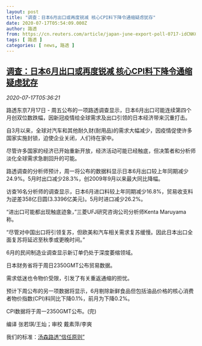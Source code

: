 ```yaml
---
layout: post
title: "调查：日本6月出口或再度锐减 核心CPI料下降令通缩疑虑犹存"
date: 2020-07-17T05:54:09.000Z
author: 路透
from: https://cn.reuters.com/article/japan-june-export-poll-0717-idCNKCS24I0JF
tags: [ 路透 ]
categories: [ news, 路透 ]
---
```

<!--1594965249000-->
[调查：日本6月出口或再度锐减 核心CPI料下降令通缩疑虑犹存](https://cn.reuters.com/article/japan-june-export-poll-0717-idCNKCS24I0JF)
------

<div>
<div><i>2020-07-17T05:36:21</i></div><div class="StandardArticleBody_body"><p>路透东京7月17日 - 周五公布的一项路透调查显示，日本6月出口可能连续第四个月创双位数跌幅，因新冠疫情给全球需求及出口引领的日本经济带来沉重打击。 </p><p>自3月以来，全球对汽车和其他耐久财(耐用品)的需求大幅减少，因疫情促使许多国家实施封锁，迫使企业关闭，人们待在家中。 </p><p>尽管许多国家的经济已开始重新开放，经济活动可能已经触底，但决策者和分析师淡化全球需求急剧回升的可能。 </p><p>路透调查的分析师预计，周一将公布的数据料显示日本6月出口较上年同期减少24.9%。5月时出口减少28.3%，创2009年9月以来最大同比降幅。 </p><p>访查16名分析师的调查显示，日本6月进口料较上年同期减少16.8%，贸易收支料为逆差358亿日圆(3.3396亿美元)。5月时进口减少26.2%。 </p><p>“进出口可能都出现触底迹象，”三菱UFJ研究咨询公司分析师Kenta Maruyama称。 </p><p>“尽管对中国出口将引领复苏，但欧美和汽车相关需求复苏缓慢。因此日本出口全面复苏将延迟至秋季或更晚时间。” </p><p>6月的民间制造业调查显示新订单仍处于深度萎缩领域。 </p><p>日本财务省将于周日2350GMT公布贸易数据。 </p><p>需求低迷也令物价受限，引发了有关重返通缩的担忧。 </p><p>预计下周公布的另一项数据将显示，6月剔除新鲜食品但包括油品价格的核心消费者物价指数(CPI)料同比下降0.1%，前月为下降0.2%。 </p><p>CPI数据将于周一2350GMT公布。(完) </p><div class="Attribution_container"><div class="Attribution_attribution"><p class="Attribution_content">编译 张若琪/王灿；审校 戴素萍/李爽 </p></div></div><div class="StandardArticleBody_trustBadgeContainer"><span class="StandardArticleBody_trustBadgeTitle">我们的标准：</span><span class="trustBadgeUrl"><a href="https://www.thomsonreuters.cn/content/dam/openweb/documents/pdf/china/brochures/about-us-1.pdf">汤森路透“信任原则”</a></span></div></div>
</div>
